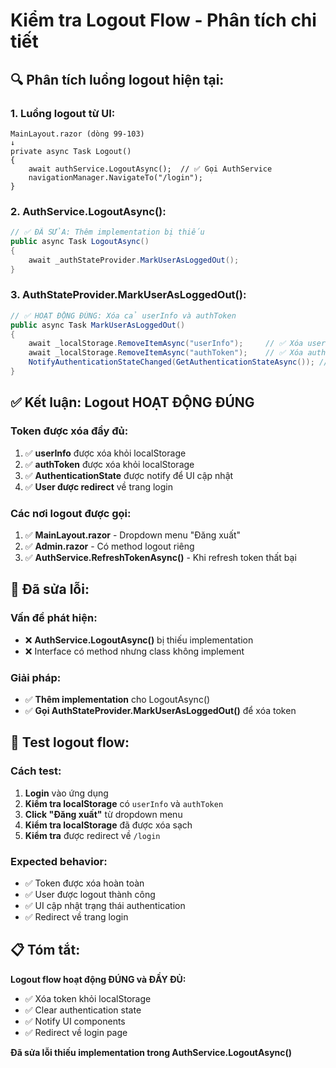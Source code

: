 # Kiểm tra Logout Flow - Phân tích chi tiết

## 🔍 **Phân tích luồng logout hiện tại:**

### **1. Luồng logout từ UI:**
```
MainLayout.razor (dòng 99-103)
↓
private async Task Logout()
{
    await authService.LogoutAsync();  // ✅ Gọi AuthService
    navigationManager.NavigateTo("/login");
}
```

### **2. AuthService.LogoutAsync():**
```csharp
// ✅ ĐÃ SỬA: Thêm implementation bị thiếu
public async Task LogoutAsync()
{
    await _authStateProvider.MarkUserAsLoggedOut();
}
```

### **3. AuthStateProvider.MarkUserAsLoggedOut():**
```csharp
// ✅ HOẠT ĐỘNG ĐÚNG: Xóa cả userInfo và authToken
public async Task MarkUserAsLoggedOut()
{
    await _localStorage.RemoveItemAsync("userInfo");     // ✅ Xóa userInfo
    await _localStorage.RemoveItemAsync("authToken");    // ✅ Xóa authToken
    NotifyAuthenticationStateChanged(GetAuthenticationStateAsync()); // ✅ Notify UI
}
```

## ✅ **Kết luận: Logout HOẠT ĐỘNG ĐÚNG**

### **Token được xóa đầy đủ:**
1. ✅ **userInfo** được xóa khỏi localStorage
2. ✅ **authToken** được xóa khỏi localStorage  
3. ✅ **AuthenticationState** được notify để UI cập nhật
4. ✅ **User được redirect** về trang login

### **Các nơi logout được gọi:**
1. ✅ **MainLayout.razor** - Dropdown menu "Đăng xuất"
2. ✅ **Admin.razor** - Có method logout riêng
3. ✅ **AuthService.RefreshTokenAsync()** - Khi refresh token thất bại

## 🔧 **Đã sửa lỗi:**

### **Vấn đề phát hiện:**
- ❌ **AuthService.LogoutAsync()** bị thiếu implementation
- ❌ Interface có method nhưng class không implement

### **Giải pháp:**
- ✅ **Thêm implementation** cho LogoutAsync()
- ✅ **Gọi AuthStateProvider.MarkUserAsLoggedOut()** để xóa token

## 🎯 **Test logout flow:**

### **Cách test:**
1. **Login** vào ứng dụng
2. **Kiểm tra localStorage** có `userInfo` và `authToken`
3. **Click "Đăng xuất"** từ dropdown menu
4. **Kiểm tra localStorage** đã được xóa sạch
5. **Kiểm tra** được redirect về `/login`

### **Expected behavior:**
- ✅ Token được xóa hoàn toàn
- ✅ User được logout thành công
- ✅ UI cập nhật trạng thái authentication
- ✅ Redirect về trang login

## 📋 **Tóm tắt:**

**Logout flow hoạt động ĐÚNG và ĐẦY ĐỦ:**
- ✅ Xóa token khỏi localStorage
- ✅ Clear authentication state
- ✅ Notify UI components
- ✅ Redirect về login page

**Đã sửa lỗi thiếu implementation trong AuthService.LogoutAsync()**
